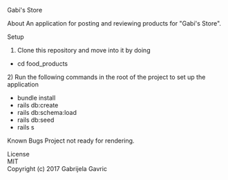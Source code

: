 Gabi's Store

About
An application for posting and reviewing products for "Gabi's Store".

Setup
1) Clone this repository and move into it by doing
  <ul><li>cd food_products</li></ul>
2) Run the following commands in the root of the project to set up the application
  <ul>
    <li>bundle install</li>
    <li>rails db:create</li>
    <li>rails db:schema:load</li>
    <li>rails db:seed</li>
    <li>rails s</li>
  </ul>

 Known Bugs
 Project not ready for rendering.

 License</br>
 MIT</br>
 Copyright (c) 2017 Gabrijela Gavric
